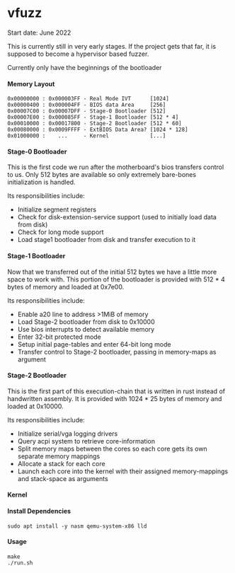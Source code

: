 # vfuzz
Start date: June 2022

This is currently still in very early stages. If the project gets that far, it
is supposed to become a hypervisor based fuzzer.

Currently only have the beginnings of the bootloader

#### Memory Layout
```
0x00000000 : 0x000003FF - Real Mode IVT      [1024]
0x00000400 : 0x000004FF - BIOS data Area     [256]
0x00007C00 : 0x00007DFF - Stage-0 Bootloader [512]
0x00007E00 : 0x000085FF - Stage-1 Bootloader [512 * 4]
0x00010000 : 0x00017800 - Stage-2 Bootloader [512 * 60]
0x00080000 : 0x0009FFFF - ExtBIOS Data Area? [1024 * 128]
0x01000000 :    ...     - Kernel             [...]
```

#### Stage-0 Bootloader
This is the first code we run after the motherboard's bios transfers control to us. Only 512 bytes
are available so only extremely bare-bones initialization is handled.   

Its responsibilities include:
- Initialize segment registers
- Check for disk-extension-service support (used to initially load data from disk)
- Check for long mode support
- Load stage1 bootloader from disk and transfer execution to it

#### Stage-1 Bootloader
Now that we transferred out of the initial 512 bytes we have a little more space to work with. This
portion of the bootloader is provided with 512 * 4 bytes of memory and loaded at 0x7e00. 

Its responsibilities include:
- Enable a20 line to address >1MiB of memory
- Load Stage-2 bootloader from disk to 0x10000
- Use bios interrupts to detect available memory
- Enter 32-bit protected mode
- Setup initial page-tables and enter 64-bit long mode
- Transfer control to Stage-2 bootloader, passing in memory-maps as argument

#### Stage-2 Bootloader
This is the first part of this execution-chain that is written in rust instead of handwritten
assembly. It is provided with 1024 * 25 bytes of memory and loaded at 0x10000.

Its responsibilities include:
- Initialize serial/vga logging drivers
- Query acpi system to retrieve core-information
- Split memory maps between the cores so each core gets its own separate memory mappings
- Allocate a stack for each core
- Launch each core into the kernel with their assigned memory-mappings and stack-space as arguments

#### Kernel


#### Install Dependencies
```
sudo apt install -y nasm qemu-system-x86 lld
```

#### Usage
```
make
./run.sh
```

